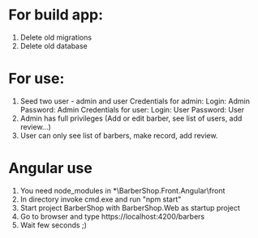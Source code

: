 # For build app:
  1. Delete old migrations
  2. Delete old database
# For use:
  1. Seed two user - admin and user
      Credentials for admin:
        Login: Admin
        Password: Admin
      Credentials for user:
        Login: User
        Password: User
  2. Admin has full privileges (Add or edit barber, see list of users, add review...)
  3. User can only see list of barbers, make record, add review.

# Angular use
  1. You need node_modules in *\BarberShop.Front.Angular\front
  2. In directory invoke cmd.exe and run "npm start"
  3. Start project BarberShop with BarberShop.Web as startup project 
  4. Go to browser and type https://localhost:4200/barbers
  5. Wait few seconds ;)
